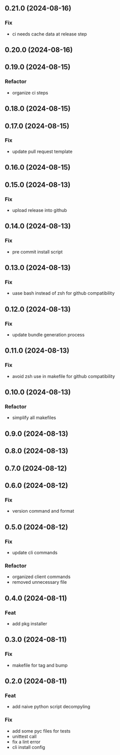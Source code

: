 ## 0.21.0 (2024-08-16)

### Fix

- ci needs cache data at release step

## 0.20.0 (2024-08-16)

## 0.19.0 (2024-08-15)

### Refactor

- organize ci steps

## 0.18.0 (2024-08-15)

## 0.17.0 (2024-08-15)

### Fix

- update pull request template

## 0.16.0 (2024-08-15)

## 0.15.0 (2024-08-13)

### Fix

- upload release into github

## 0.14.0 (2024-08-13)

### Fix

- pre commit install script

## 0.13.0 (2024-08-13)

### Fix

-  uase bash instead of zsh for github compatibility

## 0.12.0 (2024-08-13)

### Fix

- update bundle generation process

## 0.11.0 (2024-08-13)

### Fix

- avoid zsh use in makefile for github compatibility

## 0.10.0 (2024-08-13)

### Refactor

- simplify all makefiles

## 0.9.0 (2024-08-13)

## 0.8.0 (2024-08-13)

## 0.7.0 (2024-08-12)

## 0.6.0 (2024-08-12)

### Fix

- version command and format

## 0.5.0 (2024-08-12)

### Fix

- update cli commands

### Refactor

- organized client commands
- removed unnecessary file

## 0.4.0 (2024-08-11)

### Feat

- add pkg installer

## 0.3.0 (2024-08-11)

### Fix

- makefile for tag and bump

## 0.2.0 (2024-08-11)

### Feat

- add naive python script decompyling

### Fix

- add some pyc files for tests
- unittest call
- fix a lint error
- cli install config
